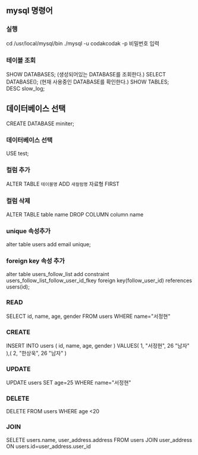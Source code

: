 ## mysql 명령어

### 실행
cd /usr/local/mysql/bin
./mysql -u codakcodak -p 
비밀번호 입력

### 테이블 조회
SHOW DATABASES;
(생성되어있는 DATABASE를 조회한다.)
SELECT DATABASE(); 
(현재 사용중인 DATABASE를 확인한다.) 
SHOW TABLES;  
DESC slow_log;  

## 데이터베이스 선택
CREATE DATABASE miniter;

### 데이터베이스 선택
USE test; 

### 컬럼 추가
ALTER TABLE `테이블명` ADD `새컬럼명` 자료형 FIRST

### 컬럼 삭제
ALTER TABLE table name
DROP COLUMN column name

### unique 속성추가
alter table users add email unique;

### foreign key 속성 추가
alter table users_follow_list add constraint users_follow_list_follow_user_id_fkey foreign key(follow_user_id) references users(id);
### READ 
SELECT
    id,
    name,
    age,
    gender
FROM users 
WHERE name="서정현"

### CREATE
INSERT INTO users (
    id,
    name,
    age,
    gender
) VALUES(
    1,
    "서정현",
    26
    "남자"
),(
    2,
    "한상욱",
    26
    "남자"
)

### UPDATE
UPDATE users SET age=25 WHERE name="서정현"

### DELETE 
DELETE FROM users WHERE age <20

### JOIN
SELETE 
    users.name,
    user_address.address
FROM users
JOIN user_address ON users.id=user_address.user_id

